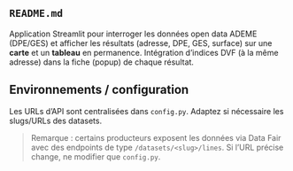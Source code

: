 ## `README.md`

Application Streamlit pour interroger les données open data ADEME (DPE/GES) et afficher les résultats (adresse, DPE, GES, surface) sur une **carte** et un **tableau** en permanence. Intégration d’indices DVF (à la même adresse) dans la fiche (popup) de chaque résultat.


## Environnements / configuration

Les URLs d’API sont centralisées dans `config.py`. Adaptez si nécessaire les slugs/URLs des datasets.
> Remarque : certains producteurs exposent les données via Data Fair avec des endpoints de type `/datasets/<slug>/lines`. Si l’URL précise change, ne modifier que `config.py`.
